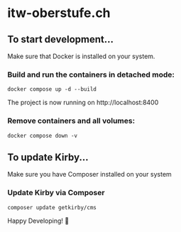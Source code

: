 # itw-oberstufe.ch

## To start development...

Make sure that Docker is installed on your system.

### Build and run the containers in detached mode:

```
docker compose up -d --build
```

The project is now running on http://localhost:8400

### Remove containers and all volumes:

```
docker compose down -v
```

## To update Kirby...

Make sure you have Composer installed on your system

### Update Kirby via Composer

```
composer update getkirby/cms
```

Happy Developing! 🎉